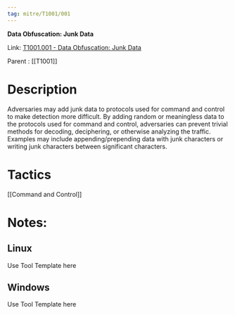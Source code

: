 ```yaml
---
tag: mitre/T1001/001
---
```


**Data Obfuscation: Junk Data**

Link: [T1001.001 - Data Obfuscation: Junk Data](https://attack.mitre.org/techniques/T1001/001)

Parent : [[T1001]]


# Description

Adversaries may add junk data to protocols used for command and control to make detection more difficult. By adding random or meaningless data to the protocols used for command and control, adversaries can prevent trivial methods for decoding, deciphering, or otherwise analyzing the traffic. Examples may include appending/prepending data with junk characters or writing junk characters between significant characters. 

# Tactics


[[Command and Control]]


# Notes:

## Linux

Use Tool Template here

## Windows

Use Tool Template here